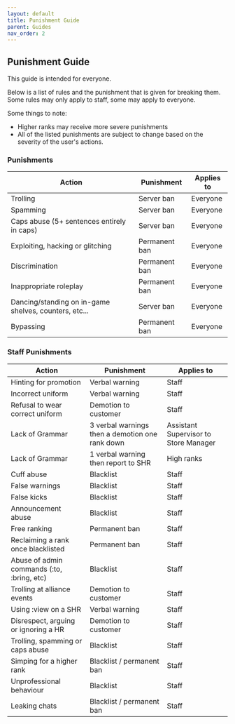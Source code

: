 ```yaml
---
layout: default
title: Punishment Guide
parent: Guides
nav_order: 2
---
```

## Punishment Guide

This guide is intended for everyone.

Below is a list of rules and the punishment that is given for breaking them. Some rules may only apply to staff, some may apply to everyone.

Some things to note:
- Higher ranks may receive more severe punishments
- All of the listed punishments are subject to change based on the severity of the user's actions.

### Punishments

| Action | Punishment | Applies to |
| ------ | ---------- | ---------- |
| Trolling | Server ban | Everyone |
| Spamming | Server ban | Everyone |
| Caps abuse (5+ sentences entirely in caps) | Server ban | Everyone |
| Exploiting, hacking or glitching | Permanent ban | Everyone |
| Discrimination | Permanent ban | Everyone |
| Inappropriate roleplay | Permanent ban | Everyone |
| Dancing/standing on in-game shelves, counters, etc... | Server ban | Everyone |
| Bypassing | Permanent ban | Everyone |


### Staff Punishments
| Action | Punishment | Applies to |
| ------ | ---------- | ---------- |
| Hinting for promotion | Verbal warning | Staff |
| Incorrect uniform | Verbal warning | Staff |
| Refusal to wear correct uniform | Demotion to customer | Staff |
| Lack of Grammar | 3 verbal warnings then a demotion one rank down | Assistant Supervisor to Store Manager |
| Lack of Grammar | 1 verbal warning then report to SHR | High ranks |
| Cuff abuse | Blacklist | Staff |
| False warnings | Blacklist | Staff |
| False kicks | Blacklist | Staff |
| Announcement abuse | Blacklist | Staff |
| Free ranking | Permanent ban | Staff |
| Reclaiming a rank once blacklisted | Permanent ban | Staff |
| Abuse of admin commands (:to, :bring, etc) | Blacklist | Staff |
| Trolling at alliance events | Demotion to customer | Staff |
| Using :view on a SHR | Verbal warning | Staff |
| Disrespect, arguing or ignoring a HR | Demotion to customer | Staff |
| Trolling, spamming or caps abuse | Blacklist | Staff |
| Simping for a higher rank | Blacklist / permanent ban | Staff |
| Unprofessional behaviour | Blacklist | Staff |
| Leaking chats | Blacklist / permanent ban | Staff |